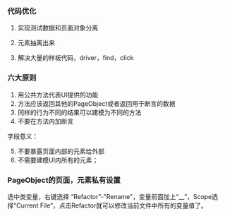 ### 代码优化

1. 实现测试数据和页面对象分离

2. 元素抽离出来

3. 解决大量的样板代码，driver，find，click



### 六大原则

1. 用公共方法代表UI提供的功能
2. 方法应该返回其他的PageObject或者返回用于断言的数据
3. 同样的行为不同的结果可以建模为不同的方法
4. 不要在方法内加断言

字段意义：

5. 不要暴露页面内部的元素给外部
6. 不需要建模UI内所有的元素；



### PageObject的页面，元素私有设置

选中类变量，右键选择 “Refactor”-"Rename"，变量前面加上“__”，Scope选择“Current File”，点击Refactor就可以修改当前文件中所有的变量值了。